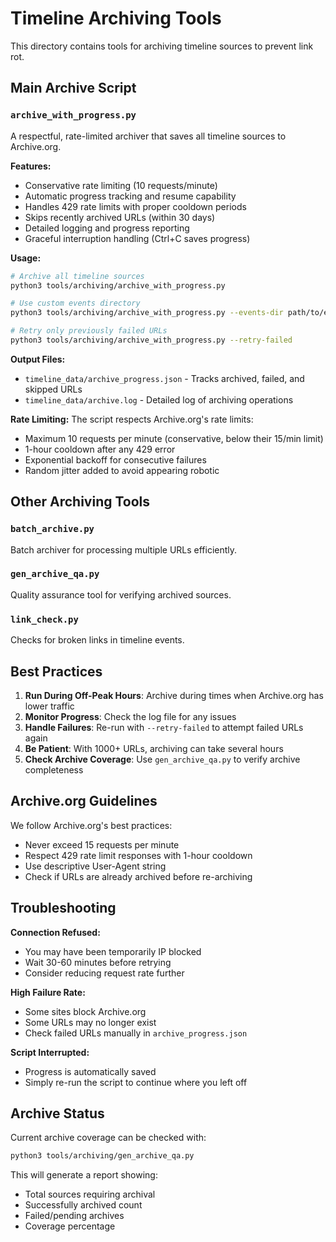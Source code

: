 # Timeline Archiving Tools

This directory contains tools for archiving timeline sources to prevent link rot.

## Main Archive Script

### `archive_with_progress.py`

A respectful, rate-limited archiver that saves all timeline sources to Archive.org.

**Features:**
- Conservative rate limiting (10 requests/minute)
- Automatic progress tracking and resume capability
- Handles 429 rate limits with proper cooldown periods
- Skips recently archived URLs (within 30 days)
- Detailed logging and progress reporting
- Graceful interruption handling (Ctrl+C saves progress)

**Usage:**

```bash
# Archive all timeline sources
python3 tools/archiving/archive_with_progress.py

# Use custom events directory
python3 tools/archiving/archive_with_progress.py --events-dir path/to/events

# Retry only previously failed URLs
python3 tools/archiving/archive_with_progress.py --retry-failed
```

**Output Files:**
- `timeline_data/archive_progress.json` - Tracks archived, failed, and skipped URLs
- `timeline_data/archive.log` - Detailed log of archiving operations

**Rate Limiting:**
The script respects Archive.org's rate limits:
- Maximum 10 requests per minute (conservative, below their 15/min limit)
- 1-hour cooldown after any 429 error
- Exponential backoff for consecutive failures
- Random jitter added to avoid appearing robotic

## Other Archiving Tools

### `batch_archive.py`
Batch archiver for processing multiple URLs efficiently.

### `gen_archive_qa.py`
Quality assurance tool for verifying archived sources.

### `link_check.py`
Checks for broken links in timeline events.

## Best Practices

1. **Run During Off-Peak Hours**: Archive during times when Archive.org has lower traffic
2. **Monitor Progress**: Check the log file for any issues
3. **Handle Failures**: Re-run with `--retry-failed` to attempt failed URLs again
4. **Be Patient**: With 1000+ URLs, archiving can take several hours
5. **Check Archive Coverage**: Use `gen_archive_qa.py` to verify archive completeness

## Archive.org Guidelines

We follow Archive.org's best practices:
- Never exceed 15 requests per minute
- Respect 429 rate limit responses with 1-hour cooldown
- Use descriptive User-Agent string
- Check if URLs are already archived before re-archiving

## Troubleshooting

**Connection Refused:**
- You may have been temporarily IP blocked
- Wait 30-60 minutes before retrying
- Consider reducing request rate further

**High Failure Rate:**
- Some sites block Archive.org
- Some URLs may no longer exist
- Check failed URLs manually in `archive_progress.json`

**Script Interrupted:**
- Progress is automatically saved
- Simply re-run the script to continue where you left off

## Archive Status

Current archive coverage can be checked with:
```bash
python3 tools/archiving/gen_archive_qa.py
```

This will generate a report showing:
- Total sources requiring archival
- Successfully archived count
- Failed/pending archives
- Coverage percentage